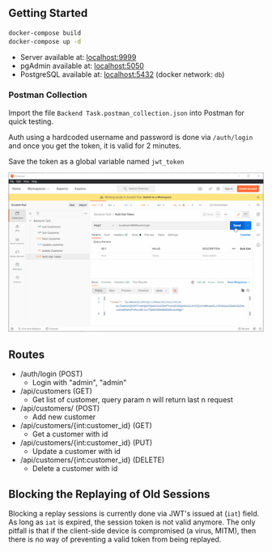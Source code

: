 ## Getting Started

```bash
docker-compose build
docker-compose up -d
```

- Server available at: <localhost:9999>
- pgAdmin available at: <localhost:5050>
- PostgreSQL available at: <localhost:5432> (docker network: `db`)

### Postman Collection

Import the file `Backend Task.postman_collection.json` into Postman for quick testing.

Auth using a hardcoded username and password is done via `/auth/login` and once you get the token, it is valid for 2
minutes.

Save the token as a global variable named `jwt_token`

![demo](docs/jwt_token.gif)

## Routes

- /auth/login (POST)
    - Login with "admin", "admin"
- /api/customers (GET)
    - Get list of customer, query param n will return last n request
- /api/customers/ (POST)
    - Add new customer
- /api/customers/{int:customer_id} (GET)
    - Get a customer with id
- /api/customers/{int:customer_id} (PUT)
    - Update a customer with id
- /api/customers/{int:customer_id} (DELETE)
    - Delete a customer with id

## Blocking the Replaying of Old Sessions

Blocking a replay sessions is currently done via JWT's issued at (`iat`) field. As long as `iat` is expired, the session
token is not valid anymore. The only pitfall is that if the client-side device is compromised (a virus, MITM), then
there is no way of preventing a valid token from being replayed.